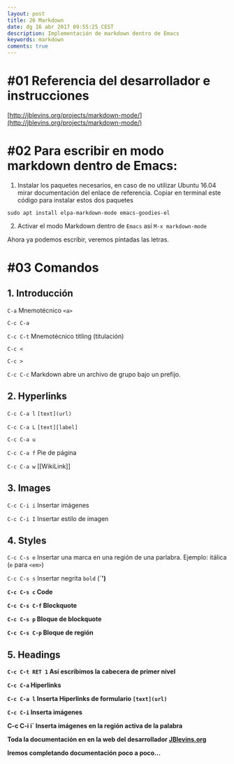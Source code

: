 ```yaml
---
layout: post
title: 26 Markdown
date: dg 16 abr 2017 09:55:25 CEST 
description: Implementación de markdown dentro de Emacs 
keywords: markdown
coments: true
---
```




# #01 Referencia del desarrollador e instrucciones

[http://jblevins.org/projects/markdown-mode/](http://jblevins.org/projects/markdown-mode/)


# #02 Para escribir en modo markdown dentro de Emacs:

1. Instalar los paquetes necesarios, en caso de no utilizar Ubuntu 16.04 mirar documentación del enlace de referencia. Copiar en terminal este código para instalar estos dos paquetes
```
sudo apt install elpa-markdown-mode emacs-goodies-el
```
2. Activar el modo Markdown dentro de `Emacs` así `M-x markdown-mode`

Ahora ya podemos escribir, veremos pintadas las letras.

# #03 Comandos

## 1. Introducción

`C-a` Mnemotécnico `<a>`

`C-c C-a`

`C-c C-t` Mnemotécnico titling (titulación)

`C-c <`

`C-c >`

`C-c C-c` Markdown abre un archivo de grupo bajo un prefijo.

## 2. Hyperlinks

`C-c C-a l` `[text](url)`

`C-c C-a L` `[text][label]`

`C-c C-a u`

`C-c C-a f` Pie de página

`C-c C-a w` [[WikiLink]]

## 3. Images

`C-c C-i i` Insertar imágenes

`C-c C-i I` Insertar estilo de imagen

## 4. Styles

`C-c C-s e` Insertar una marca en una región de una parlabra. Ejemplo: itálica (`e` para `<em>`)

`C-c C-s s` Insertar negrita `bold` (`<strong>')

`C-c C-s c` Code

`C-c C-s C-f` Blockquote

`C-c C-s p` Bloque de blockquote

`C-c C-s C-p` Bloque de región

## 5. Headings


`C-c C-t RET 1` Así escribimos la cabecera de primer nivel

`C-c C-a` Hiperlinks

`C-c C-a l` Inserta Hiperlinks de formulario `[text](url)`

`C-c C-i` Inserta imágenes

C-c C-i i` Inserta imágenes en la región activa de la palabra


Toda la documentación en en la web del desarrollador [JBlevins.org](http://jblevins.org/projects/markdown-mode/)


Iremos completando documentación poco a poco...
